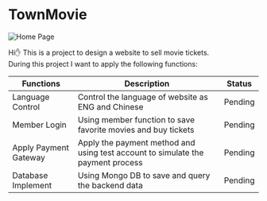 # TownMovie

![Home Page](https://github.com/Chin-172/townMovie/assets/63136573/2065239f-3dac-40bc-b1b9-5089747941d4)

Hi✋ This is a project to design a website to sell movie tickets.\
During this project I want to apply the following functions:



|Functions|Description|Status|
|--|--|--|
|Language Control|Control the language of website as ENG and Chinese|Pending|
|Member Login|Using member function to save favorite movies and buy tickets|Pending|
|Apply Payment Gateway|Apply the payment method and using test account to simulate the payment process|Pending|
|Database Implement|Using Mongo DB to save and query the backend data|Pending|
